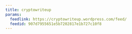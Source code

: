 ```yaml
---
title: cryptowriteup
params:
  feedlink: https://cryptowriteup.wordpress.com/feed/
  feedid: 907d7955651e5b7202817e1b727c10f8
---
```

